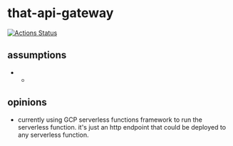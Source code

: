 # that-api-gateway

[![Actions Status](https://github.com/ThatConference/that-api-gateway/workflows/Push%20Master%20CI/badge.svg)](https://github.com/ThatConference/that-api-gateway/actions)

## assumptions

- -

## opinions

- currently using GCP serverless functions framework to run the serverless function. it's just an http endpoint that could be deployed to any serverless function.
